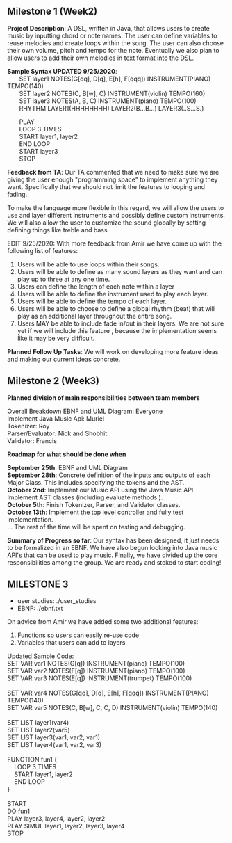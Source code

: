 ## Milestone 1 (Week2)
**Project Description**: A DSL, written in Java, that allows users to create music by inputting chord or note names.
The user can define variables to reuse melodies and create loops within the song. The user can also choose their
own volume, pitch and tempo for the note. Eventually we also plan to allow users to add their own melodies in text
format into the DSL.<br/>

**Sample Syntax UPDATED 9/25/2020**:<br/>
&nbsp;&nbsp;&nbsp;&nbsp;&nbsp;&nbsp;    SET layer1 NOTES(G[qq], D[q], E[h], F[qqq]) INSTRUMENT(PIANO) TEMPO(140)<br/>
&nbsp;&nbsp;&nbsp;&nbsp;&nbsp;&nbsp;    SET layer2 NOTES(C, B[w], C) INSTRUMENT(violin) TEMPO(160)<br/>
&nbsp;&nbsp;&nbsp;&nbsp;&nbsp;&nbsp;    SET layer3 NOTES(A, B, C) INSTRUMENT(piano) TEMPO(100)<br/>
&nbsp;&nbsp;&nbsp;&nbsp;&nbsp;&nbsp;    RHYTHM LAYER1(HHHHHHHH) LAYER2(B...B...) LAYER3(..S...S.)<br/>

&nbsp;&nbsp;&nbsp;&nbsp;&nbsp;&nbsp;    PLAY<br/>
&nbsp;&nbsp;&nbsp;&nbsp;&nbsp;&nbsp;    LOOP 3 TIMES<br/>
&nbsp;&nbsp;&nbsp;&nbsp;&nbsp;&nbsp;    START layer1, layer2<br/>
&nbsp;&nbsp;&nbsp;&nbsp;&nbsp;&nbsp;    END LOOP<br/>
&nbsp;&nbsp;&nbsp;&nbsp;&nbsp;&nbsp;    START layer3<br/>
&nbsp;&nbsp;&nbsp;&nbsp;&nbsp;&nbsp;    STOP<br/></p>

**Feedback from TA**: Our TA commented that we need to make sure we are giving the user enough "programming space" to
 implement anything they want. Specifically that we should not limit the features to looping and fading. 
 
 To make the language more flexible in this regard, we will allow the users to use and layer different instruments and
 possibly define custom instruments. We will also allow the user to customize the sound globally by setting defining
 things like treble and bass. 
 
 EDIT 9/25/2020: With more feedback from Amir we have come up with the following list of features:<br/>
 1. Users will be able to use loops within their songs.
 2. Users will be able to define as many sound layers as they want and can play up to three at any one time.
 3. Users can define the length of each note within a layer
 4. Users will be able to define the instrument used to play each layer.
 5. Users will be able to define the tempo of each layer.
 5. Users will be able to choose to define a global rhythm (beat) that will play as an additional layer throughout the
  entire song. 
 6. Users MAY be able to include fade in/out in their layers. We are not sure yet if we will include this feature
 , because the implementation seems like it may be very difficult.
 
**Planned Follow Up Tasks**: We will work on developing more feature ideas and making our current ideas concrete.
 
 ## Milestone 2 (Week3)
**Planned division of main responsibilities between team members**
 
 Overall Breakdown
EBNF and UML Diagram: Everyone<br/>
Implement Java Music Api: Muriel<br/>
Tokenizer: Roy<br/>
Parser/Evaluator: Nick and Shobhit<br/>
Validator: Francis<br/>

**Roadmap for what should be done when**

**September 25th**: EBNF and UML Diagram<br/>
**September 28th**: Concrete definition of the inputs and outputs of each Major Class. This includes specifying the
 tokens and the AST.<br/>
**October 2nd**: Implement our Music API using the Java Music API. Implement AST classes (including evaluate methods
).<br/>
**October 5th**: Finish Tokenizer, Parser, and Validator classes.<br/>
**October 13th**: Implement the top level controller and fully test implementation.<br/>
... The rest of the time will be spent on testing and debugging.

**Summary of Progress so far**:
Our syntax has been designed, it just needs to be formalized in an EBNF. We have also begun looking into Java music
API's that can be used to play music. Finally, we have divided up the core responsibilities among the group. We
are ready and stoked to start coding!

## MILESTONE 3
- user studies: ./user_studies
- EBNF: ./ebnf.txt

On advice from Amir we have added some two additional features:
1. Functions so users can easily re-use code
2. Variables that users can add to layers

Updated Sample Code:<br/>
SET VAR var1 NOTES(G[q]) INSTRUMENT(piano) TEMPO(100)<br/>
SET VAR var2 NOTES(F[q]) INSTRUMENT(piano) TEMPO(100)<br/>
SET VAR var3 NOTES(E[q]) INSTRUMENT(trumpet) TEMPO(100)<br/>
<br/>
SET VAR var4 NOTES(G[qq], D[q], E[h], F[qqq]) INSTRUMENT(PIANO) TEMPO(140)<br/>
SET VAR var5 NOTES(C, B[w], C, C, D) INSTRUMENT(violin) TEMPO(140)<br/>
<br/>
SET LIST layer1(var4)<br/>
SET LIST layer2(var5)<br/>
SET LIST layer3(var1, var2, var1)<br/>
SET LIST layer4(var1, var2, var3)<br/>
<br/>
FUNCTION fun1 {<br/>
&nbsp;&nbsp;&nbsp;    LOOP 3 TIMES<br/>
&nbsp;&nbsp;&nbsp;    START layer1, layer2<br/>
&nbsp;&nbsp;&nbsp;    END LOOP<br/>
}<br/>
<br/>
START<br/>
DO fun1<br/>
PLAY layer3, layer4, layer2, layer2<br/>
PLAY SIMUL layer1, layer2, layer3, layer4<br/>
STOP<br/>